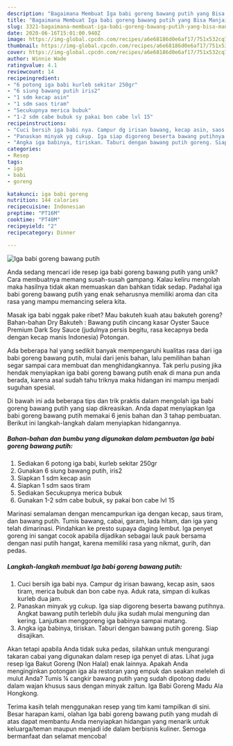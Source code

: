```yaml
---
description: "Bagaimana Membuat Iga babi goreng bawang putih yang Bisa Manjain Lidah"
title: "Bagaimana Membuat Iga babi goreng bawang putih yang Bisa Manjain Lidah"
slug: 3321-bagaimana-membuat-iga-babi-goreng-bawang-putih-yang-bisa-manjain-lidah
date: 2020-06-16T15:01:00.940Z
image: https://img-global.cpcdn.com/recipes/a6e68186d0e6af17/751x532cq70/iga-babi-goreng-bawang-putih-foto-resep-utama.jpg
thumbnail: https://img-global.cpcdn.com/recipes/a6e68186d0e6af17/751x532cq70/iga-babi-goreng-bawang-putih-foto-resep-utama.jpg
cover: https://img-global.cpcdn.com/recipes/a6e68186d0e6af17/751x532cq70/iga-babi-goreng-bawang-putih-foto-resep-utama.jpg
author: Winnie Wade
ratingvalue: 4.1
reviewcount: 14
recipeingredient:
- "6 potong iga babi kurleb sekitar 250gr"
- "6 siung bawang putih iris2"
- "1 sdm kecap asin"
- "1 sdm saos tiram"
- "Secukupnya merica bubuk"
- "1-2 sdm cabe bubuk sy pakai bon cabe lvl 15"
recipeinstructions:
- "Cuci bersih iga babi nya. Campur dg irisan bawang, kecap asin, saos tiram, merica bubuk dan bon cabe nya. Aduk rata, simpan di kulkas kurleb dua jam."
- "Panaskan minyak yg cukup. Iga siap digoreng beserta bawang putihnya. Angkat bawang putih terlebih dulu jika sudah mulai menguning dan kering. Lanjutkan menggoreng iga babinya sampai matang."
- "Angka iga babinya, tiriskan. Taburi dengan bawang putih goreng. Siap disajikan."
categories:
- Resep
tags:
- iga
- babi
- goreng

katakunci: iga babi goreng 
nutrition: 144 calories
recipecuisine: Indonesian
preptime: "PT16M"
cooktime: "PT40M"
recipeyield: "2"
recipecategory: Dinner

---
```



![Iga babi goreng bawang putih](https://img-global.cpcdn.com/recipes/a6e68186d0e6af17/751x532cq70/iga-babi-goreng-bawang-putih-foto-resep-utama.jpg)

Anda sedang mencari ide resep iga babi goreng bawang putih yang unik? Cara membuatnya memang susah-susah gampang. Kalau keliru mengolah maka hasilnya tidak akan memuaskan dan bahkan tidak sedap. Padahal iga babi goreng bawang putih yang enak seharusnya memiliki aroma dan cita rasa yang mampu memancing selera kita.

Masak iga babi nggak pake ribet? Mau bakuteh kuah atau bakuteh goreng? Bahan-bahan Dry Bakuteh : Bawang putih cincang kasar Oyster Sauce Premium Dark Soy Sauce (judulnya persis begitu, rasa kecapnya beda dengan kecap manis Indonesia) Potongan.

Ada beberapa hal yang sedikit banyak mempengaruhi kualitas rasa dari iga babi goreng bawang putih, mulai dari jenis bahan, lalu pemilihan bahan segar sampai cara membuat dan menghidangkannya. Tak perlu pusing jika hendak menyiapkan iga babi goreng bawang putih enak di mana pun anda berada, karena asal sudah tahu triknya maka hidangan ini mampu menjadi suguhan spesial.


Di bawah ini ada beberapa tips dan trik praktis dalam mengolah iga babi goreng bawang putih yang siap dikreasikan. Anda dapat menyiapkan Iga babi goreng bawang putih memakai 6 jenis bahan dan 3 tahap pembuatan. Berikut ini langkah-langkah dalam menyiapkan hidangannya.

<!--inarticleads1-->

##### Bahan-bahan dan bumbu yang digunakan dalam pembuatan Iga babi goreng bawang putih:

1. Sediakan 6 potong iga babi, kurleb sekitar 250gr
1. Gunakan 6 siung bawang putih, iris2
1. Siapkan 1 sdm kecap asin
1. Siapkan 1 sdm saos tiram
1. Sediakan Secukupnya merica bubuk
1. Gunakan 1-2 sdm cabe bubuk, sy pakai bon cabe lvl 15


Marinasi semalaman dengan mencampurkan iga dengan kecap, saus tiram, dan bawang putih. Tumis bawang, cabai, garam, lada hitam, dan iga yang telah dimarinasi. Pindahkan ke presto supaya daging lembut. Iga penyet goreng ini sangat cocok apabila dijadikan sebagai lauk pauk bersama dengan nasi putih hangat, karena memiliki rasa yang nikmat, gurih, dan pedas. 

<!--inarticleads2-->

##### Langkah-langkah membuat Iga babi goreng bawang putih:

1. Cuci bersih iga babi nya. Campur dg irisan bawang, kecap asin, saos tiram, merica bubuk dan bon cabe nya. Aduk rata, simpan di kulkas kurleb dua jam.
1. Panaskan minyak yg cukup. Iga siap digoreng beserta bawang putihnya. Angkat bawang putih terlebih dulu jika sudah mulai menguning dan kering. Lanjutkan menggoreng iga babinya sampai matang.
1. Angka iga babinya, tiriskan. Taburi dengan bawang putih goreng. Siap disajikan.


Akan tetapi apabila Anda tidak suka pedas, silahkan untuk mengurangi takaran cabai yang digunakan dalam resep iga penyet di atas. Lihat juga resep Iga Bakut Goreng (Non Halal) enak lainnya. Apakah Anda menginginkan potongan iga ala restoran yang empuk dan seakan meleleh di mulut Anda? Tumis ¼ cangkir bawang putih yang sudah dipotong dadu dalam wajan khusus saus dengan minyak zaitun. Iga Babi Goreng Madu Ala Hongkong. 

Terima kasih telah menggunakan resep yang tim kami tampilkan di sini. Besar harapan kami, olahan Iga babi goreng bawang putih yang mudah di atas dapat membantu Anda menyiapkan hidangan yang menarik untuk keluarga/teman maupun menjadi ide dalam berbisnis kuliner. Semoga bermanfaat dan selamat mencoba!
